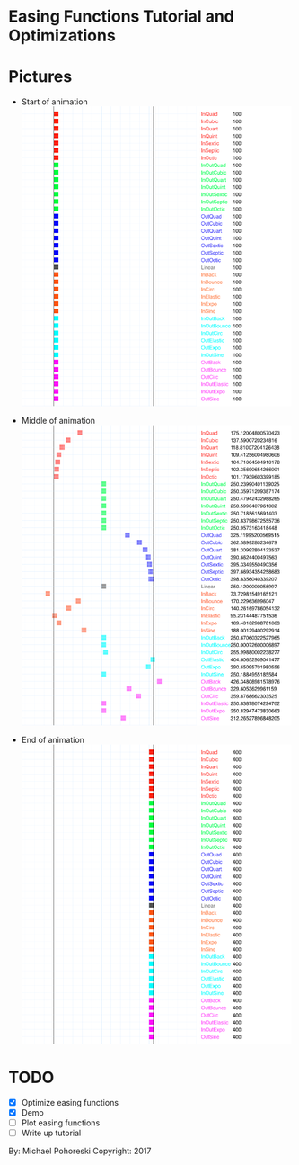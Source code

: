 # Easing Functions Tutorial and Optimizations

# Pictures

* Start of animation
![Begin](pics/begin.png)

* Middle of animation
![Middle](pics/middle.png)

* End of animation
![End](pics/end.png)

# TODO
*[x] Optimize easing functions
*[x] Demo
*[ ] Plot easing functions
*[ ] Write up tutorial

By: Michael Pohoreski
Copyright: 2017

